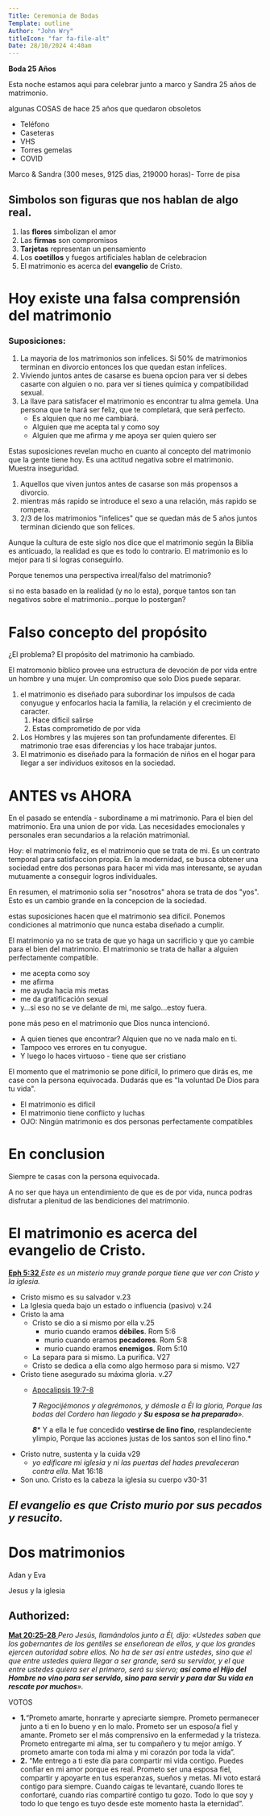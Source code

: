 ```yaml
---
Title: Ceremonia de Bodas
Template: outline
Author: "John Wry"
titleIcon: "far fa-file-alt"
Date: 28/10/2024 4:40am
---
```




**Boda 25 Años**

Esta noche estamos aqui para celebrar junto a marco y Sandra 25 años de matrimonio.

algunas COSAS de hace 25 años que quedaron obsoletos

* Teléfono
* Caseteras
* VHS
* Torres gemelas
* COVID

Marco & Sandra (300 meses, 9125 dias, 219000 horas)- Torre de pisa

## Simbolos son figuras que nos hablan de algo real.

1. las **flores** simbolizan el amor
2. Las **firmas** son compromisos
3. **Tarjetas** representan un pensamiento
4. Los **coetillos** y fuegos artificiales hablan de celebracion
5. El matrimonio es acerca del **evangelio** de Cristo.

# Hoy existe una falsa comprensión del matrimonio

### Suposiciones:

1. La mayoria de los matrimonios son infelices. Si 50% de matrimonios terminan en divorcio entonces los que quedan estan infelices.
2. Viviendo juntos antes de casarse es buena opcion para ver si debes casarte con alguien o no. para ver si tienes quimica y compatibilidad sexual.
3. La llave para satisfacer el matrimonio es encontrar tu alma gemela. Una persona que te hará ser feliz, que te completará, que será perfecto.
   * Es alquien que no me cambiará.
   * Alguien que me acepta tal y como soy
   * Alguien que me afirma y me apoya ser quien quiero ser

Estas suposiciones revelan mucho en cuanto al concepto del matrimonio que la gente tiene hoy. Es una actitud negativa sobre el matrimonio. Muestra inseguridad.

1. Aquellos que viven juntos antes de casarse son más propensos a divorcio.
2. mientras más rapido se introduce el sexo a una relación, más rapido se rompera.
3. 2/3 de los matrimonios "infelices" que se quedan más de 5 años juntos terminan diciendo que son felices.

Aunque la cultura de este siglo nos dice que el matrimonio según la Biblia es anticuado, la realidad es que es todo lo contrario. El matrimonio es lo mejor para ti si logras conseguirlo.

Porque tenemos una perspectiva irreal/falso del matrimonio?

si no esta basado en la realidad (y no lo esta), porque tantos son tan negativos sobre el matrimonio...porque lo postergan?

# Falso concepto del propósito

¿El problema? El propósito del matrimonio ha cambiado.

El matromonio biblico provee una estructura de devoción de por vida entre un hombre y una mujer. Un compromiso que solo Dios puede separar.

1. el matrimonio es diseñado para subordinar los impulsos de cada conyugue y enfocarlos hacia la familia, la relación y el crecimiento de caracter.
   1. Hace dificil salirse
   2. Estas comprometido de por vida
2. Los Hombres y las mujeres son tan profundamente diferentes. El matrimonio trae esas diferencias y los hace trabajar juntos.
3. El matrimonio es diseñado para la formación de niños en el hogar para llegar a ser individuos exitosos en la sociedad.

# ANTES vs AHORA

En el pasado se entendía -  subordiname a mi matrimonio. Para el bien del matrimonio. Era una union de por vida. Las necesidades emocionales y personales eran secundarios a la relación matrimonial.

Hoy: el matrimonio feliz, es el matrimonio que se trata de mi.  Es un contrato temporal para satisfaccion propia. En la modernidad, se busca obtener una sociedad entre dos personas para hacer mi vida mas interesante,  se ayudan mutuamente a conseguir logros individuales.

En resumen, el matrimonio solia ser "nosotros" ahora se trata de dos "yos".  Esto es un cambio grande en la  concepcion de la sociedad.

estas suposiciones hacen que el matrimonio sea difícil. Ponemos condiciones al matrimonio que nunca estaba diseñado a cumplir.

El matrimonio ya no se trata de que yo haga un sacrificio y que yo cambie para el bien del matrimonio. El matrimonio se trata de hallar a alguien perfectamente compatible.

* me acepta como soy
* me afirma
* me ayuda hacia mis metas
* me da gratificación sexual
* y...si eso no se ve delante de mi, me salgo...estoy fuera.

pone más peso en el matrimonio que Dios nunca intencionó.

* A quien tienes que encontrar? Alquien que no ve nada malo en ti.
* Tampoco ves errores en tu conyugue.
* Y luego lo haces virtuoso - tiene que ser cristiano

El momento que el matrimonio se pone difícil, lo primero que dirás es, me case con la persona equivocada. Dudarás que es "la voluntad De Dios para tu vida".

* El matrimonio es dificil
* El matrimonio tiene conflicto y luchas
* OJO: Ningún matrimonio es dos personas perfectamente compatibles

# En conclusion

Siempre te casas con la persona equivocada.

A no ser que haya un entendimiento de que es de por vida, nunca podras disfrutar a plenitud de las bendiciones del matrimonio.

# El matrimonio es acerca del evangelio de Cristo.

[**Eph 5:32** ](verseid:49.5.32) *Este es un misterio muy grande porque tiene que ver con Cristo y la iglesia.*

* Cristo mismo es su salvador v.23
* La Iglesia queda bajo un estado o influencia (pasivo) v.24
* Cristo la ama 
  * Cristo se dio a si mismo por ella v.25 
    * murio cuando eramos **débiles**. Rom 5:6
    * murio cuando eramos **pecadores**. Rom 5:8
    * murio cuando eramos **enemigos**. Rom 5:10
  * La separa para si mismo. La purifica. V27
  * Cristo se dedica a ella como algo hermoso para si mismo. V27
* Cristo tiene asegurado su máxima gloria. v.27 
  * [Apocalipsis 19:7-8](verseid:66.19.7)

    **7** *Regocijémonos y alegrémonos, y démosle a Él la gloria, Porque las bodas del Cordero han llegado y **Su esposa se ha preparado**».*

    ***8**** Y a ella le fue concedido **vestirse de lino fino**, resplandeciente ylimpio, Porque las acciones justas de los santos son el lino fino.*
* Cristo nutre, sustenta y la cuida v29 
  * *yo edificare mi iglesia y ni las puertas del hades prevaleceran contra ella*. Mat 16:18
* Son uno. Cristo es la cabeza la iglesia su cuerpo v30-31

## *El evangelio es que Cristo murio por sus pecados y resucito.*

# Dos matrimonios

Adan y Eva

Jesus y la iglesia

## Authorized:

[**Mat 20:25-28** ](verseid:40.20.25) *Pero Jesús, llamándolos junto a Él, dijo: «Ustedes saben que los gobernantes de los gentiles se enseñorean de ellos, y que los grandes ejercen autoridad sobre ellos. No ha de ser así entre ustedes, sino que el que entre ustedes quiera llegar a ser grande, será su servidor, y el que entre ustedes quiera ser el primero, será su siervo; **así como el Hijo del Hombre no vino para ser servido, sino para servir y para dar Su vida en rescate por muchos**».*

VOTOS

* **1\.**“Prometo amarte, honrarte y apreciarte siempre. Prometo permanecer junto a ti en lo bueno y en lo malo. Prometo ser un esposo/a fiel y amante. Prometo ser el más comprensivo en la enfermedad y la tristeza. Prometo entregarte mi alma, ser tu compañero y tu mejor amigo. Y prometo amarte con toda mi alma y mi corazón por toda la vida”.
* **2\.** “Me entrego a ti este día para compartir mi vida contigo. Puedes confiar en mi amor porque es real. Prometo ser una esposa fiel, compartir y apoyarte en tus esperanzas, sueños y metas. Mi voto estará contigo para siempre. Cuando caigas te levantaré, cuando llores te confortaré, cuando rías compartiré contigo tu gozo. Todo lo que soy y todo lo que tengo es tuyo desde este momento hasta la eternidad”.